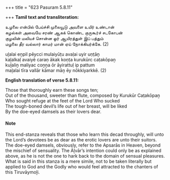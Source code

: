 +++
title = "623 Pasuram 5.8.11"

+++
**Tamil text and transliteration:**

உழலை என்பில் பேய்ச்சி முலையூடு அவளை உயிர் உண்டான்  
கழல்கள் அவையே சரண் ஆகக் கொண்ட குருகூர்ச் சடகோபன்  
குழலின் மலியச் சொன்ன ஓர் ஆயிரத்துள் இப் பத்தும்  
மழலை தீர வல்லார் காமர் மான் ஏய் நோக்கியர்க்கே. (2)

uḻalai eṉpil pēycci mulaiyūṭu avaḷai uyir uṇṭāṉ  
kaḻalkaḷ avaiyē caraṇ ākak koṇṭa kurukūrc caṭakōpaṉ  
kuḻaliṉ maliyac coṉṉa ōr āyirattuḷ ip pattum  
maḻalai tīra vallār kāmar māṉ ēy nōkkiyarkkē. (2)

**English translation of verse 5.8.11:**

Those that thoroughly earn these songs ten;  
Out of the thousand, sweeter than flute, composed by Kurukūr Caṭakōpaṉ  
Who sought refuge at the feet of the Lord Who sucked  
The tough-boned devil’s life out of her breast, will be liked  
By the doe-eyed damsels as their lovers dear.

#### Note

This end-stanza reveals that those who learn this decad throughly, will unto the Lord’s devotees be as dear as the erotic lovers are unto their suitors. The doe-eyed damsels, obviously, refer to the Apsarās in Heaven, beyond the mischief of sensuality. The Āḻvār’s intention could only be as explained above, as he is not the one to hark back to the domain of sensual pleasures. What is said in this stanza is a mere simile, not to be taken literally but applied to God and the Godly who would feel attracted to the chanters of this Tiruvāymoḻi.


